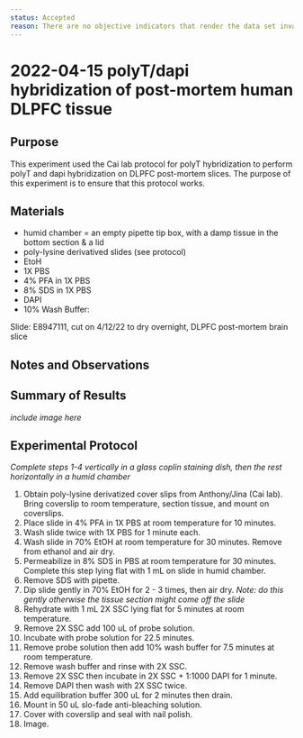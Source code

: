 ```yaml
---
status: Accepted
reason: There are no objective indicators that render the data set invalid or suspect.
---
```


<!-- #region -->
# 2022-04-15 polyT/dapi hybridization of post-mortem human DLPFC tissue

## Purpose
This experiment used the Cai lab protocol for polyT hybridization to perform polyT and dapi hybridization on DLPFC post-mortem slices. The purpose of this experiment is to ensure that this protocol works. <fill in> 

## Materials
- humid chamber = an empty pipette tip box, with a damp tissue in the bottom section & a lid
- poly-lysine derivatived slides (see protocol)
- EtoH
- 1X PBS
- 4% PFA in 1X PBS
- 8% SDS in 1X PBS
- DAPI
- 10% Wash Buffer: 

Slide: E8947111, cut on 4/12/22 to dry overnight, DLPFC post-mortem brain slice 

## Notes and Observations

## Summary of Results

*include image here*
<!-- #endregion -->

## Experimental Protocol
  
*Complete steps 1-4 vertically in a glass coplin staining dish, then the rest horizontally in a humid chamber*
1. Obtain poly-lysine derivatized cover slips from Anthony/Jina (Cai lab). Bring coverslip to room temperature, section tissue, and mount on coverslips.
2. Place slide in 4% PFA in 1X PBS at room temperature for 10 minutes.
3. Wash slide twice with 1X PBS for 1 minute each.
4. Wash slide in 70% EtOH at room temperature for 30 minutes. Remove from ethanol and air dry.
5. Permeabilize in 8% SDS in PBS at room temperature for 30 minutes. Complete this step lying flat with 1 mL on slide in humid chamber. 
6. Remove SDS with pipette. 
7. Dip slide gently in 70% EtOH for 2 - 3 times, then air dry. *Note: do this gently otherwise the tissue section might come off the slide*
8. Rehydrate with 1 mL 2X SSC lying flat for 5 minutes at room temperature. 
9. Remove 2X SSC  add 100 uL of probe solution. 
10. Incubate with probe solution for 22.5 minutes.
11. Remove probe solution then add 10% wash buffer for 7.5 minutes at room temperature. 
12. Remove wash buffer and rinse with 2X SSC. 
13. Remove 2X SSC then incubate in 2X SSC + 1:1000 DAPI for 1 minute.
14. Remove DAPI then wash with 2X SSC twice.
15. Add equilibration buffer 300 uL for 2 minutes then drain.
16. Mount in 50 uL slo-fade anti-bleaching solution.
17. Cover with coverslip and seal with nail polish. 
18. Image.
  
